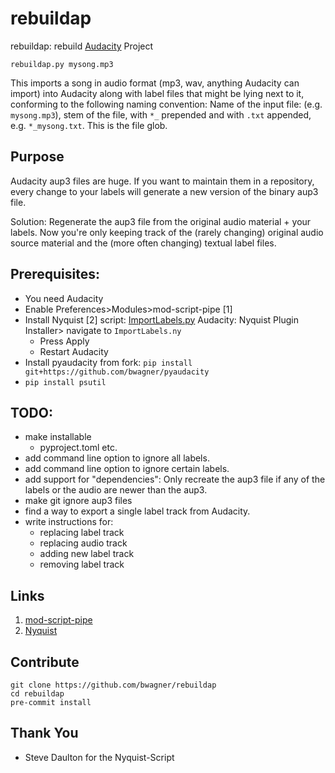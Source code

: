 # rebuildap

rebuildap: rebuild [Audacity](https://www.audacityteam.org/) Project

```shell
rebuildap.py mysong.mp3
```

This imports a song in audio format (mp3, wav, anything Audacity can import) into Audacity along
with label files that might be lying next to it, conforming to the following naming convention:
Name of the input file: (e.g. `mysong.mp3`), stem of the file, with `*_` prepended and with `.txt`
appended, e.g. `*_mysong.txt`. This is the file glob.

## Purpose
Audacity aup3 files are huge. If you want to maintain them in a repository, every change
to your labels will generate a new version of the binary aup3 file.

Solution: Regenerate the aup3 file from the original audio material + your labels. Now you're only
keeping track of the (rarely changing) original audio source material and the (more often changing)
textual label files.

## Prerequisites:
 - You need Audacity
 - Enable Preferences>Modules>mod-script-pipe [1]
 - Install Nyquist [2] script:
   [ImportLabels.py](https://audionyq.com/wp-content/uploads/2022/09/ImportLabels.ny)
   Audacity: Nyquist Plugin Installer> navigate to `ImportLabels.ny`
   - Press Apply
   - Restart Audacity
 - Install pyaudacity from fork:
   `pip install git+https://github.com/bwagner/pyaudacity`
 - `pip install psutil`

## TODO:
 - make installable
     - pyproject.toml etc.
 - add command line option to ignore all labels.
 - add command line option to ignore certain labels.
 - add support for "dependencies": Only recreate the
   aup3 file if any of the labels or the audio are
   newer than the aup3.
 - make git ignore aup3 files
 - find a way to export a single label track from Audacity.
 - write instructions for:
   - replacing label track
   - replacing audio track
   - adding new label track
   - removing label track

## Links
1. [mod-script-pipe](https://manual.audacityteam.org/man/scripting.html)
2. [Nyquist](https://manual.audacityteam.org/man/nyquist.html)

## Contribute
```console
git clone https://github.com/bwagner/rebuildap
cd rebuildap
pre-commit install
```

## Thank You
- Steve Daulton for the Nyquist-Script
